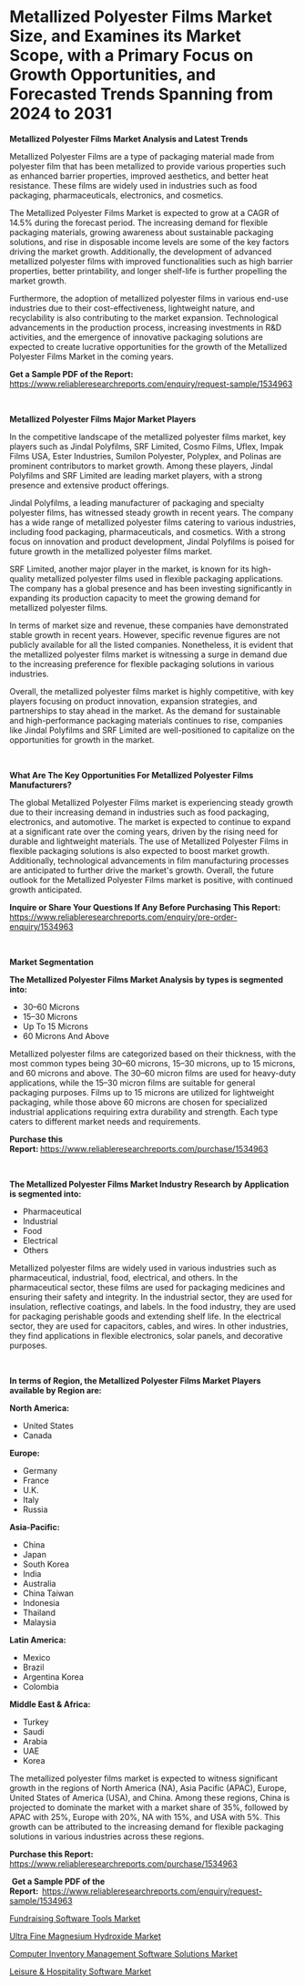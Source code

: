 <p><h1>Metallized Polyester Films Market Size, and Examines its Market Scope, with a Primary Focus on Growth Opportunities, and Forecasted Trends Spanning from 2024 to 2031</h1></p><p><strong>Metallized Polyester Films Market Analysis and Latest Trends</strong></p>
<p><p>Metallized Polyester Films are a type of packaging material made from polyester film that has been metallized to provide various properties such as enhanced barrier properties, improved aesthetics, and better heat resistance. These films are widely used in industries such as food packaging, pharmaceuticals, electronics, and cosmetics.</p><p>The Metallized Polyester Films Market is expected to grow at a CAGR of 14.5% during the forecast period. The increasing demand for flexible packaging materials, growing awareness about sustainable packaging solutions, and rise in disposable income levels are some of the key factors driving the market growth. Additionally, the development of advanced metallized polyester films with improved functionalities such as high barrier properties, better printability, and longer shelf-life is further propelling the market growth.</p><p>Furthermore, the adoption of metallized polyester films in various end-use industries due to their cost-effectiveness, lightweight nature, and recyclability is also contributing to the market expansion. Technological advancements in the production process, increasing investments in R&D activities, and the emergence of innovative packaging solutions are expected to create lucrative opportunities for the growth of the Metallized Polyester Films Market in the coming years.</p></p>
<p><strong>Get a Sample PDF of the Report:&nbsp;</strong> <a href="https://www.reliableresearchreports.com/enquiry/request-sample/1534963">https://www.reliableresearchreports.com/enquiry/request-sample/1534963</a></p>
<p>&nbsp;</p>
<p><strong>Metallized Polyester Films Major Market Players</strong></p>
<p><p>In the competitive landscape of the metallized polyester films market, key players such as Jindal Polyfilms, SRF Limited, Cosmo Films, Uflex, Impak Films USA, Ester Industries, Sumilon Polyester, Polyplex, and Polinas are prominent contributors to market growth. Among these players, Jindal Polyfilms and SRF Limited are leading market players, with a strong presence and extensive product offerings.</p><p>Jindal Polyfilms, a leading manufacturer of packaging and specialty polyester films, has witnessed steady growth in recent years. The company has a wide range of metallized polyester films catering to various industries, including food packaging, pharmaceuticals, and cosmetics. With a strong focus on innovation and product development, Jindal Polyfilms is poised for future growth in the metallized polyester films market.</p><p>SRF Limited, another major player in the market, is known for its high-quality metallized polyester films used in flexible packaging applications. The company has a global presence and has been investing significantly in expanding its production capacity to meet the growing demand for metallized polyester films.</p><p>In terms of market size and revenue, these companies have demonstrated stable growth in recent years. However, specific revenue figures are not publicly available for all the listed companies. Nonetheless, it is evident that the metallized polyester films market is witnessing a surge in demand due to the increasing preference for flexible packaging solutions in various industries.</p><p>Overall, the metallized polyester films market is highly competitive, with key players focusing on product innovation, expansion strategies, and partnerships to stay ahead in the market. As the demand for sustainable and high-performance packaging materials continues to rise, companies like Jindal Polyfilms and SRF Limited are well-positioned to capitalize on the opportunities for growth in the market.</p></p>
<p>&nbsp;</p>
<p><strong>What Are The Key Opportunities For Metallized Polyester Films Manufacturers?</strong></p>
<p><p>The global Metallized Polyester Films market is experiencing steady growth due to their increasing demand in industries such as food packaging, electronics, and automotive. The market is expected to continue to expand at a significant rate over the coming years, driven by the rising need for durable and lightweight materials. The use of Metallized Polyester Films in flexible packaging solutions is also expected to boost market growth. Additionally, technological advancements in film manufacturing processes are anticipated to further drive the market's growth. Overall, the future outlook for the Metallized Polyester Films market is positive, with continued growth anticipated.</p></p>
<p><strong>Inquire or Share Your Questions If Any Before Purchasing This Report:</strong> <a href="https://www.reliableresearchreports.com/enquiry/pre-order-enquiry/1534963">https://www.reliableresearchreports.com/enquiry/pre-order-enquiry/1534963</a></p>
<p>&nbsp;</p>
<p><strong>Market Segmentation</strong></p>
<p><strong>The Metallized Polyester Films Market Analysis by types is segmented into:</strong></p>
<p><ul><li>30–60 Microns</li><li>15–30 Microns</li><li>Up To 15 Microns</li><li>60 Microns And Above</li></ul></p>
<p><p>Metallized polyester films are categorized based on their thickness, with the most common types being 30–60 microns, 15–30 microns, up to 15 microns, and 60 microns and above. The 30–60 micron films are used for heavy-duty applications, while the 15–30 micron films are suitable for general packaging purposes. Films up to 15 microns are utilized for lightweight packaging, while those above 60 microns are chosen for specialized industrial applications requiring extra durability and strength. Each type caters to different market needs and requirements.</p></p>
<p><strong>Purchase this Report:&nbsp;</strong><a href="https://www.reliableresearchreports.com/purchase/1534963">https://www.reliableresearchreports.com/purchase/1534963</a></p>
<p>&nbsp;</p>
<p><strong>The Metallized Polyester Films Market Industry Research by Application is segmented into:</strong></p>
<p><ul><li>Pharmaceutical</li><li>Industrial</li><li>Food</li><li>Electrical</li><li>Others</li></ul></p>
<p><p>Metallized polyester films are widely used in various industries such as pharmaceutical, industrial, food, electrical, and others. In the pharmaceutical sector, these films are used for packaging medicines and ensuring their safety and integrity. In the industrial sector, they are used for insulation, reflective coatings, and labels. In the food industry, they are used for packaging perishable goods and extending shelf life. In the electrical sector, they are used for capacitors, cables, and wires. In other industries, they find applications in flexible electronics, solar panels, and decorative purposes.</p></p>
<p>&nbsp;</p>
<p><strong>In terms of Region, the Metallized Polyester Films Market Players available by Region are:</strong></p>
<p>
    <p> <strong> North America: </strong>
        <ul>
            <li>United States</li>
            <li>Canada</li>
        </ul>
        </p> 
    <p> <strong> Europe: </strong>
        <ul>
            <li>Germany</li>
            <li>France</li>
            <li>U.K.</li>
            <li>Italy</li>
            <li>Russia</li>
        </ul>
        </p> 
    <p> <strong> Asia-Pacific: </strong>
        <ul>
            <li>China</li>
            <li>Japan</li>
            <li>South Korea</li>
            <li>India</li>
            <li>Australia</li>
            <li>China Taiwan</li>
            <li>Indonesia</li>
            <li>Thailand</li>
            <li>Malaysia</li>
        </ul>
        </p> 
    <p> <strong> Latin America: </strong>
        <ul>
            <li>Mexico</li>
            <li>Brazil</li>
            <li>Argentina Korea</li>
            <li>Colombia</li>
        </ul>
        </p> 
    <p> <strong> Middle East & Africa: </strong>
        <ul>
            <li>Turkey</li>
            <li>Saudi</li>
            <li>Arabia</li>
            <li>UAE</li>
            <li>Korea</li>
        </ul>
    </p>
    </p>
<p><p>The metallized polyester films market is expected to witness significant growth in the regions of North America (NA), Asia Pacific (APAC), Europe, United States of America (USA), and China. Among these regions, China is projected to dominate the market with a market share of 35%, followed by APAC with 25%, Europe with 20%, NA with 15%, and USA with 5%. This growth can be attributed to the increasing demand for flexible packaging solutions in various industries across these regions.</p></p>
<p><strong>Purchase this Report: </strong><a href="https://www.reliableresearchreports.com/purchase/1534963">https://www.reliableresearchreports.com/purchase/1534963</a></p>
<p>&nbsp;<strong>Get a Sample PDF of the Report:&nbsp;&nbsp;</strong><a href="https://www.reliableresearchreports.com/enquiry/request-sample/1534963">https://www.reliableresearchreports.com/enquiry/request-sample/1534963</a></p>
<p><strong></strong></p>
<p><p><a href="https://view.publitas.com/reportprime-1/fundraising-software-tools-market-size-focuses-on-market-dynamics-in-depth-analysis-and-future-projections-of-its-market-forecasted-for-period-from-2023-to-2030/">Fundraising Software Tools Market</a></p><p><a href="https://zircon-bluebell-299.notion.site/Ultra-Fine-Magnesium-Hydroxide-Market-Insights-Market-Players-and-Forecast-Till-2031-0d1ae68e2a0344c68e49ba1857688d97">Ultra Fine Magnesium Hydroxide Market</a></p><p><a href="https://view.publitas.com/reportprime-1/decoding-the-computer-inventory-management-software-solutions-market-a-deep-dive-into-the-latest-market-trends-market-segmentation-and-competitive-analysis/">Computer Inventory Management Software Solutions Market</a></p><p><a href="https://view.publitas.com/reportprime-1/leisure-hospitality-software-market-share-market-new-trends-analysis-report-by-type-by-application-by-end-use-by-region-and-segment-forecasts-2023-2030/">Leisure & Hospitality Software Market</a></p></p>